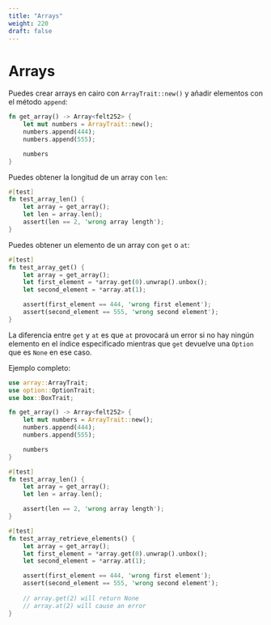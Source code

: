 ```yaml
---
title: "Arrays"
weight: 220
draft: false
---
```


# Arrays

Puedes crear arrays en cairo con `ArrayTrait::new()` y añadir elementos con el método `append`:

```rust {.codebox}
fn get_array() -> Array<felt252> {
    let mut numbers = ArrayTrait::new();
    numbers.append(444);
    numbers.append(555);

    numbers
}
```

Puedes obtener la longitud de un array con `len`:

```rust {.codebox}
#[test]
fn test_array_len() {
    let array = get_array();
    let len = array.len();
    assert(len == 2, 'wrong array length');
}
```

Puedes obtener un elemento de un array con `get` o `at`:

```rust {.codebox}
#[test]
fn test_array_get() {
    let array = get_array();
    let first_element = *array.get(0).unwrap().unbox();
    let second_element = *array.at(1);

    assert(first_element == 444, 'wrong first element');
    assert(second_element == 555, 'wrong second element');
}
```

La diferencia entre `get` y `at` es que `at` provocará un error si no hay ningún elemento en el índice especificado mientras que `get` devuelve una `Option` que es `None` en ese caso.

Ejemplo completo:

```rust {.codebox}
use array::ArrayTrait;
use option::OptionTrait;
use box::BoxTrait;

fn get_array() -> Array<felt252> {
    let mut numbers = ArrayTrait::new();
    numbers.append(444);
    numbers.append(555);

    numbers
}

#[test]
fn test_array_len() {
    let array = get_array();
    let len = array.len();

    assert(len == 2, 'wrong array length');
}

#[test]
fn test_array_retrieve_elements() {
    let array = get_array();
    let first_element = *array.get(0).unwrap().unbox();
    let second_element = *array.at(1);

    assert(first_element == 444, 'wrong first element');
    assert(second_element == 555, 'wrong second element');
        
    // array.get(2) will return None
    // array.at(2) will cause an error
}
```
